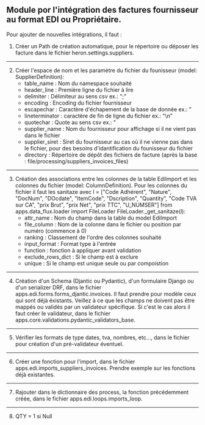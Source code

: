 Module por l'intégration des factures fournisseur au format EDI ou Propriétaire.
---
Pour ajouter de nouvelles intégrations, il faut :

1. Créer un Path de création automatique, pour le répertoire ou déposer les facture dans le fichier heron.settings.suppliers.
---
2. Créer l'espace de nom et les paramètre du fichier du founisseur (model: SupplierDefinition):
   - table_name : Nom du namespace souhaité
   - header_line : Première ligne du fichier à lire
   - delimiter : Délimiteur au sens csv ex.: ";"
   - encoding : Encoding du fichier fournisseur
   - escapechar : Caractère d'échapement de la base de donnée ex.: "
   - lineterminator : caractère de fin de ligne du fichier ex.: "\n"
   - quotechar : Quote au sens csv ex.: "
   - supplier_name : Nom du fournisseur pour affichage si il ne vient pas dans le fichier
   - supplier_siret : Siret du fournisseur au cas où il ne vienne pas dans le fichier, pour des besoins d'idantification du founisseur du fichier
   - directory : Répertoire de dépôt des fichiers de facture (après la base : file/processing/suppliers_invoices_files)
---
3. Création des associations entre les colonnes de la table EdiImport et les colonnes du fichier (model: ColumnDefinition). Pour les colonnes du fichier il faut les sanitaze avec l = ["Code Adhérent", "Nature", "DocNum", "DOcdate", "ItemCode", "Dscription", "Quantity", "Code TVA sur CA", "prix Brut", "prix Net", "prix TTC", "U_NUMSER"]
from apps.data_flux.loader import FileLoader
FileLoader._get_sanitaze(l):
   - attr_name : Nom du champ dans la table du model EdiImport
   - file_column : Nom de la colonne dans le fichier ou position par numéro (commence à 0)
   - ranking : Classement de l'ordre des colonnes souhaité
   - input_format : Format type à l'entrée
   - function : fonction à appliquer avant validation
   - exclude_rows_dict : Si le champ est à exclure
   - unique : Si le champ est unique seule ou par compoistion
---
4. Création d'un Schema (Djantic ou Pydantic), d'un formulaire Django ou d'un serializer DRF, dans le fichier apps.edi.forms.forms_djantic.invoices. Il faut prendre pour modèle ceux qui sont déjà éxistants. Veillez à ce que les champs ne doivent pas être mappés ou validés par un validateur spécifique. Si c'est le cas alors il faut créer le validateur, dans le fichier apps.core.validations.pydantic_validators_base.
---
5. Vérifier les formats de type dates, tva, nombres, etc..., dans le fichier pour création d'un pré-validateur éventuel.
---
6.  Créer une fonction pour l'import, dans le fichier apps.edi.imports_suppliers_invoices. Prendre exemple sur les fonctions déjà existantes.
---
7. Rajouter dans le dictionnaire des process, la fonction précédemment créée, dans le fichier apps.edi.loops.imports_loop.
___
8. QTY = 1 si Null
